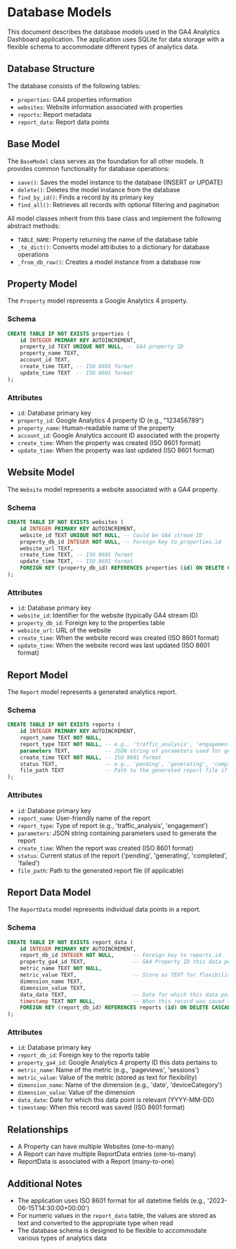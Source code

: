 # Database Models

This document describes the database models used in the GA4 Analytics Dashboard application. The application uses SQLite for data storage with a flexible schema to accommodate different types of analytics data.

## Database Structure

The database consists of the following tables:
- `properties`: GA4 properties information
- `websites`: Website information associated with properties
- `reports`: Report metadata
- `report_data`: Report data points

## Base Model

The `BaseModel` class serves as the foundation for all other models. It provides common functionality for database operations:

- `save()`: Saves the model instance to the database (INSERT or UPDATE)
- `delete()`: Deletes the model instance from the database
- `find_by_id()`: Finds a record by its primary key
- `find_all()`: Retrieves all records with optional filtering and pagination

All model classes inherit from this base class and implement the following abstract methods:
- `TABLE_NAME`: Property returning the name of the database table
- `_to_dict()`: Converts model attributes to a dictionary for database operations
- `_from_db_row()`: Creates a model instance from a database row

## Property Model

The `Property` model represents a Google Analytics 4 property.

### Schema

```sql
CREATE TABLE IF NOT EXISTS properties (
    id INTEGER PRIMARY KEY AUTOINCREMENT,
    property_id TEXT UNIQUE NOT NULL, -- GA4 property ID
    property_name TEXT,
    account_id TEXT,
    create_time TEXT, -- ISO 8601 format
    update_time TEXT  -- ISO 8601 format
);
```

### Attributes

- `id`: Database primary key
- `property_id`: Google Analytics 4 property ID (e.g., "123456789")
- `property_name`: Human-readable name of the property
- `account_id`: Google Analytics account ID associated with the property
- `create_time`: When the property was created (ISO 8601 format)
- `update_time`: When the property was last updated (ISO 8601 format)

## Website Model

The `Website` model represents a website associated with a GA4 property.

### Schema

```sql
CREATE TABLE IF NOT EXISTS websites (
    id INTEGER PRIMARY KEY AUTOINCREMENT,
    website_id TEXT UNIQUE NOT NULL, -- Could be GA4 stream ID
    property_db_id INTEGER NOT NULL, -- Foreign key to properties.id
    website_url TEXT,
    create_time TEXT, -- ISO 8601 format
    update_time TEXT, -- ISO 8601 format
    FOREIGN KEY (property_db_id) REFERENCES properties (id) ON DELETE CASCADE
);
```

### Attributes

- `id`: Database primary key
- `website_id`: Identifier for the website (typically GA4 stream ID)
- `property_db_id`: Foreign key to the properties table
- `website_url`: URL of the website
- `create_time`: When the website record was created (ISO 8601 format)
- `update_time`: When the website record was last updated (ISO 8601 format)

## Report Model

The `Report` model represents a generated analytics report.

### Schema

```sql
CREATE TABLE IF NOT EXISTS reports (
    id INTEGER PRIMARY KEY AUTOINCREMENT,
    report_name TEXT NOT NULL,
    report_type TEXT NOT NULL, -- e.g., 'traffic_analysis', 'engagement'
    parameters TEXT,           -- JSON string of parameters used for generation
    create_time TEXT NOT NULL, -- ISO 8601 format
    status TEXT,               -- e.g., 'pending', 'generating', 'completed', 'failed'
    file_path TEXT             -- Path to the generated report file if applicable
);
```

### Attributes

- `id`: Database primary key
- `report_name`: User-friendly name of the report
- `report_type`: Type of report (e.g., 'traffic_analysis', 'engagement')
- `parameters`: JSON string containing parameters used to generate the report
- `create_time`: When the report was created (ISO 8601 format)
- `status`: Current status of the report ('pending', 'generating', 'completed', 'failed')
- `file_path`: Path to the generated report file (if applicable)

## Report Data Model

The `ReportData` model represents individual data points in a report.

### Schema

```sql
CREATE TABLE IF NOT EXISTS report_data (
    id INTEGER PRIMARY KEY AUTOINCREMENT,
    report_db_id INTEGER NOT NULL,      -- Foreign key to reports.id
    property_ga4_id TEXT,               -- GA4 Property ID this data pertains to
    metric_name TEXT NOT NULL,
    metric_value TEXT,                  -- Store as TEXT for flexibility, convert on read
    dimension_name TEXT,
    dimension_value TEXT,
    data_date TEXT,                     -- Date for which this data point is relevant (YYYY-MM-DD)
    timestamp TEXT NOT NULL,            -- When this record was saved (ISO 8601)
    FOREIGN KEY (report_db_id) REFERENCES reports (id) ON DELETE CASCADE
);
```

### Attributes

- `id`: Database primary key
- `report_db_id`: Foreign key to the reports table
- `property_ga4_id`: Google Analytics 4 property ID this data pertains to
- `metric_name`: Name of the metric (e.g., 'pageviews', 'sessions')
- `metric_value`: Value of the metric (stored as text for flexibility)
- `dimension_name`: Name of the dimension (e.g., 'date', 'deviceCategory')
- `dimension_value`: Value of the dimension
- `data_date`: Date for which this data point is relevant (YYYY-MM-DD)
- `timestamp`: When this record was saved (ISO 8601 format)

## Relationships

- A Property can have multiple Websites (one-to-many)
- A Report can have multiple ReportData entries (one-to-many)
- ReportData is associated with a Report (many-to-one)

## Additional Notes

- The application uses ISO 8601 format for all datetime fields (e.g., '2023-06-15T14:30:00+00:00')
- For numeric values in the `report_data` table, the values are stored as text and converted to the appropriate type when read
- The database schema is designed to be flexible to accommodate various types of analytics data